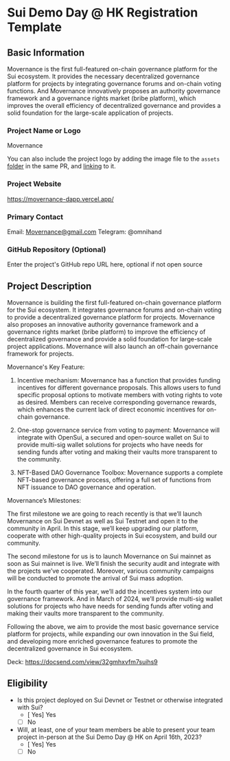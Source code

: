 # Sui Demo Day @ HK Registration Template

## Basic Information
Movernance is the first full-featured on-chain governance platform for the Sui ecosystem. It provides the necessary decentralized governance platform for projects by integrating governance forums and on-chain voting functions. And Movernance innovatively proposes an authority governance framework and a governance rights market (bribe platform), which improves the overall efficiency of decentralized governance and provides a solid foundation for the large-scale application of projects.


### Project Name or Logo

Movernance


You can also include the project logo by adding the image file to the `assets` [folder](./assets/) in the same PR, and [linking](https://docs.github.com/en/get-started/writing-on-github/getting-started-with-writing-and-formatting-on-github/basic-writing-and-formatting-syntax#images) to it. 

### Project Website

https://movernance-dapp.vercel.app/

### Primary Contact
Email: Movernance@gmail.com
Telegram: @omnihand


### GitHub Repository (Optional)

Enter the project's GitHub repo URL here, optional if not open source

## Project Description 
Movernance is building the first full-featured on-chain governance platform for the Sui ecosystem. It integrates governance forums and on-chain voting to provide a decentralized governance platform for projects. Movernance also proposes an innovative authority governance framework and a governance rights market (bribe platform) to improve the efficiency of decentralized governance and provide a solid foundation for large-scale project applications. Movernance will also launch an off-chain governance framework for projects.         

Movernance's Key Feature:

1. Incentive mechanism: Movernance has a function that provides funding incentives for different governance proposals. This allows users to fund specific proposal options to motivate members with voting rights to vote as desired. Members can receive corresponding governance rewards, which enhances the current lack of direct economic incentives for on-chain governance. 

2. One-stop governance service from voting to payment: Movernance will integrate with OpenSui, a secured and open-source wallet on Sui to provide multi-sig wallet solutions for projects who have needs for sending funds after voting and making their vaults more transparent to the community. 

3. NFT-Based DAO Governance Toolbox: Movernance supports a complete NFT-based governance process, offering a full set of functions from NFT issuance to DAO governance and operation. 


Movernance’s Milestones: 

The first milestone we are going to reach recently is that we’ll launch 
Movernance on Sui Devnet as well as Sui Testnet and open it to the community in April. In this stage, we’ll keep upgrading our platform,  cooperate with other high-quality projects in Sui ecosystem, and build our community. 

The second milestone for us is to launch Movernance on Sui mainnet as soon as Sui mainnet is live. We’ll finish the security audit and integrate with the projects we’ve cooperated. Moreover, various community campaigns will be conducted to promote the arrival of Sui mass adoption. 

In the fourth quarter of this year, we’ll add the incentives system into our governance framework. And in March of 2024, we’ll provide multi-sig wallet solutions for projects who have needs for sending funds after voting and making their vaults more transparent to the community. 

Following the above, we aim to provide the most basic governance service platform for projects, while expanding our own innovation in the Sui field, and developing more enriched governance features to promote the decentralized governance in Sui ecosystem. 

Deck: https://docsend.com/view/32gmhxvfm7suihs9



## Eligibility

- Is this project deployed on Sui Devnet or Testnet or otherwise integrated with Sui?
    - [ Yes] Yes
    - [ ] No
- Will, at least, one of your team members be able to present your team project in-person at the Sui Demo Day @ HK on April 16th, 2023?
    - [ Yes] Yes
    - [ ] No
